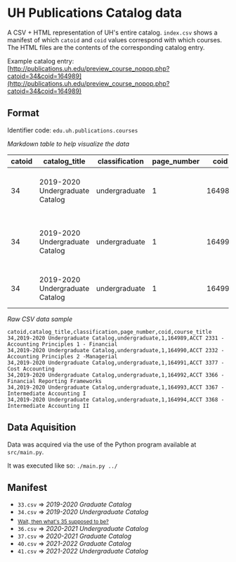 # UH Publications Catalog data

A CSV + HTML representation of UH's entire catalog. `index.csv` shows a manifest of which `catoid` and `coid` values correspond with which courses. The HTML files are the contents of the corresponding catalog entry.

Example catalog entry: [http://publications.uh.edu/preview_course_nopop.php?catoid=34&coid=164989](http://publications.uh.edu/preview_course_nopop.php?catoid=34&coid=164989)

## Format

Identifier code: `edu.uh.publications.courses`

*Markdown table to help visualize the data*

| catoid | catalog_title | classification | page_number | coid | course_title |
| ---------- | ---------- | ---------- | ---------- | ---------- | ---------- |
| 34 | 2019-2020 Undergraduate Catalog | undergraduate | 1 | 164989 | ACCT 2331 -  Accounting Principles 1 - Financial |
| 34 | 2019-2020 Undergraduate Catalog | undergraduate | 1 | 164990 | ACCT 2332 -  Accounting Principles 2 -Managerial |
| 34 | 2019-2020 Undergraduate Catalog | undergraduate | 1 | 164991 | ACCT 3377 -  Cost Accounting |

*Raw CSV data sample*
```csv
catoid,catalog_title,classification,page_number,coid,course_title
34,2019-2020 Undergraduate Catalog,undergraduate,1,164989,ACCT 2331 -  Accounting Principles 1 - Financial
34,2019-2020 Undergraduate Catalog,undergraduate,1,164990,ACCT 2332 -  Accounting Principles 2 -Managerial
34,2019-2020 Undergraduate Catalog,undergraduate,1,164991,ACCT 3377 -  Cost Accounting
34,2019-2020 Undergraduate Catalog,undergraduate,1,164992,ACCT 3366 -  Financial Reporting Frameworks
34,2019-2020 Undergraduate Catalog,undergraduate,1,164993,ACCT 3367 -  Intermediate Accounting I
34,2019-2020 Undergraduate Catalog,undergraduate,1,164994,ACCT 3368 -  Intermediate Accounting II
```

## Data Aquisition

Data was acquired via the use of the Python program available at `src/main.py`.

It was executed like so: `./main.py ../`

## Manifest

- `33.csv` => _2019-2020 Graduate Catalog_
- `34.csv` => _2019-2020 Undergraduate Catalog_
- <sub><a href="http://publications.uh.edu/index.php?catoid=35">Wait, then what's 35 supposed to be?</a></sub>
- `36.csv` => _2020-2021 Undergraduate Catalog_
- `37.csv` => _2020-2021 Graduate Catalog_
- `40.csv` => _2021-2022 Graduate Catalog_
- `41.csv` => _2021-2022 Undergraduate Catalog_
